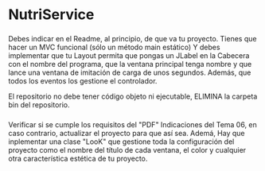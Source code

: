 # NutriService



###
Debes indicar en el Readme, al principio, de que va tu proyecto.
Tienes que hacer un MVC funcional (sólo un método main estático)
Y debes implementar que tu Layout permita
que pongas un JLabel en la Cabecera con el nombre del programa,
que la ventana principal tenga nombre y
que lance una ventana de imitación de carga de unos segundos.
Además, que todos los eventos los gestione el controlador.

El repositorio no debe tener código objeto ni ejecutable,
ELIMINA la carpeta bin del repositorio.
###

Verificar si se cumple los requisitos del "PDF" Indicaciones del Tema 06,
en caso contrario, actualizar el proyecto para que así sea.
Ademá, Hay que inplementar una clase "LooK" que gestione toda la configuración del proyecto 
como el nombre del título de cada ventana, el color y cualquier otra característica
estética de tu proyecto.
###
